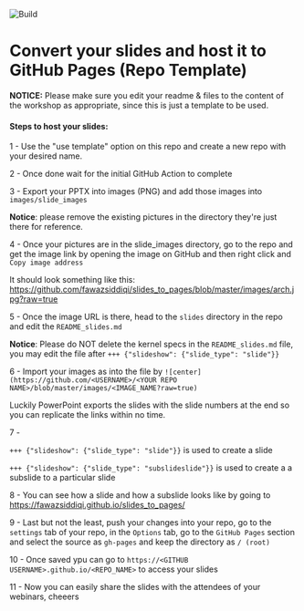 ![Build](https://github.com/fawazsiddiqi/slides_to_pages/workflows/deploy-slides/badge.svg?branch=master)

# Convert your slides and host it to GitHub Pages (Repo Template)

**NOTICE:** Please make sure you edit your readme & files to the content of the workshop as appropriate, since this is just a template to be used.

#### Steps to host your slides:

1 - Use the "use template" option on this repo and create a new repo with your desired name.

2 - Once done wait for the initial GitHub Action to complete 

3 - Export your PPTX into images (PNG) and add those images into ```images/slide_images```

**Notice**: please remove the existing pictures in the directory they're just there for reference.

4 - Once your pictures are in the slide_images directory, go to the repo and get the image link by opening the image on GitHub and then right click and ```Copy image address```

It should look something like this: https://github.com/fawazsiddiqi/slides_to_pages/blob/master/images/arch.jpg?raw=true

5 - Once the image URL is there, head to the ```slides``` directory in the repo and edit the ```README_slides.md```  

**Notice**: Please do NOT delete the kernel specs in the ```README_slides.md``` file, you may edit the file after ```+++ {"slideshow": {"slide_type": "slide"}}```

6 - Import your images as into the file by ```![center](https://github.com/<USERNAME>/<YOUR REPO NAME>/blob/master/images/<IMAGE_NAME?raw=true)``` 

Luckily PowerPoint exports the slides with the slide numbers at the end so you can replicate the links within no time.

7 - 

```+++ {"slideshow": {"slide_type": "slide"}}``` is used to create a slide

```+++ {"slideshow": {"slide_type": "subslideslide"}}``` is used to create a a subslide to a particular slide 

8 - You can see how a slide and how a subslide looks like by going to https://fawazsiddiqi.github.io/slides_to_pages/

9 - Last but not the least, push your changes into your repo, go to the ```settings``` tab of your repo, in the ```Options``` tab, go to the ```GitHub Pages``` section and select the source as ```gh-pages``` and keep the directory as ```/ (root)```

10 - Once saved ypu can go to ```https://<GITHUB USERNAME>.github.io/<REPO_NAME>``` to access your slides

11 - Now you can easily share the slides with the attendees of your webinars, cheeers
